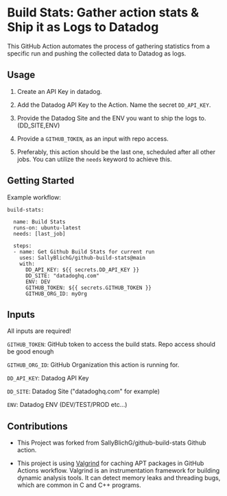 # Build Stats: Gather action stats & Ship it as Logs to Datadog

This GitHub Action automates the process of gathering statistics from a specific run and pushing the collected data to Datadog as logs.

## Usage

1. Create an API Key in datadog.

2. Add the Datadog API Key to the Action. Name the secret `DD_API_KEY`.

3. Provide the Datadog Site and the ENV you want to ship the logs to. (DD_SITE,ENV)

4. Provide a `GITHUB_TOKEN`, as an input with repo access.

5. Preferably, this action should be the last one, scheduled after all other jobs. You can utilize the `needs` keyword to achieve this.

## Getting Started

Example workflow:

    build-stats:

      name: Build Stats
      runs-on: ubuntu-latest
      needs: [last_job]
    
      steps:
      - name: Get Github Build Stats for current run
        uses: SallyBlichG/github-build-stats@main
        with: 
          DD_API_KEY: ${{ secrets.DD_API_KEY }}
          DD_SITE: "datadoghq.com"
          ENV: DEV
          GITHUB_TOKEN: ${{ secrets.GITHUB_TOKEN }}
          GITHUB_ORG_ID: myOrg


## Inputs
All inputs are required!

`GITHUB_TOKEN`: GitHub token to access the build stats. Repo access should be good enough

`GITHUB_ORG_ID`: GitHub Organization this action is running for.

`DD_API_KEY`: Datadog API Key

`DD_SITE`: Datadog Site ("datadoghq.com" for example)

`ENV`: Datadog ENV (DEV/TEST/PROD etc...)


## Contributions
* This Project was forked from SallyBlichG/github-build-stats Github action.

* This project is using [Valgrind](https://valgrind.org/) for caching APT packages in GitHub Actions workflow.
  Valgrind is an instrumentation framework for building dynamic analysis tools. It can detect memory leaks and threading bugs, which are common in C and C++ programs.

